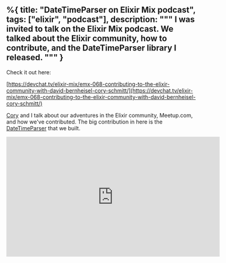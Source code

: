 %{
  title: "DateTimeParser on Elixir Mix podcast",
  tags: ["elixir", "podcast"],
  description: """
  I was invited to talk on the Elixir Mix podcast. We talked about the Elixir
  community, how to contribute, and the DateTimeParser library I released.
  """
}
---

Check it out here:

[https://devchat.tv/elixir-mix/emx-068-contributing-to-the-elixir-community-with-david-bernheisel-cory-schmitt/](https://devchat.tv/elixir-mix/emx-068-contributing-to-the-elixir-community-with-david-bernheisel-cory-schmitt/)

[Cory] and I talk about our adventures in the Elixir community, Meetup.com, and
how we've contributed. The big contribution in here is the [DateTimeParser] that
we built.

[Cory]: https://schmitty.me
[DateTimeParser]: https://github.com/taxjar/date_time_parser

<iframe width="560" height="315" src="https://www.youtube-nocookie.com/embed/fFEqMqBwTE4" frameborder="0" allow="accelerometer; autoplay; encrypted-media; gyroscope; picture-in-picture" allowfullscreen="true"></iframe>
